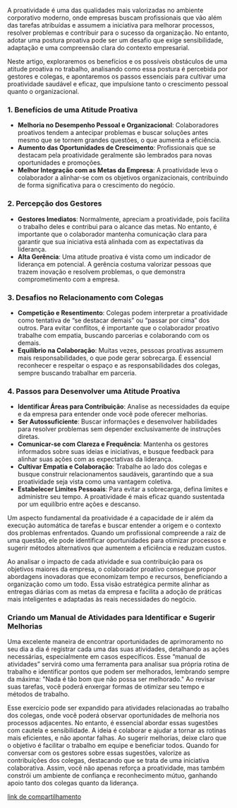 A proatividade é uma das qualidades mais valorizadas no ambiente corporativo moderno, onde empresas buscam profissionais que vão além das tarefas atribuídas e assumem a iniciativa para melhorar processos, resolver problemas e contribuir para o sucesso da organização. No entanto, adotar uma postura proativa pode ser um desafio que exige sensibilidade, adaptação e uma compreensão clara do contexto empresarial. 

Neste artigo, exploraremos os benefícios e os possíveis obstáculos de uma atitude proativa no trabalho, analisando como essa postura é percebida por gestores e colegas, e apontaremos os passos essenciais para cultivar uma proatividade saudável e eficaz, que impulsione tanto o crescimento pessoal quanto o organizacional.

### 1. **Benefícios de uma Atitude Proativa**
   - **Melhoria no Desempenho Pessoal e Organizacional**: Colaboradores proativos tendem a antecipar problemas e buscar soluções antes mesmo que se tornem grandes questões, o que aumenta a eficiência.
   - **Aumento das Oportunidades de Crescimento**: Profissionais que se destacam pela proatividade geralmente são lembrados para novas oportunidades e promoções.
   - **Melhor Integração com as Metas da Empresa**: A proatividade leva o colaborador a alinhar-se com os objetivos organizacionais, contribuindo de forma significativa para o crescimento do negócio.

### 2. **Percepção dos Gestores**
   - **Gestores Imediatos**: Normalmente, apreciam a proatividade, pois facilita o trabalho deles e contribui para o alcance das metas. No entanto, é importante que o colaborador mantenha comunicação clara para garantir que sua iniciativa está alinhada com as expectativas da liderança.
   - **Alta Gerência**: Uma atitude proativa é vista como um indicador de liderança em potencial. A gerência costuma valorizar pessoas que trazem inovação e resolvem problemas, o que demonstra comprometimento com a empresa.

### 3. **Desafios no Relacionamento com Colegas**
   - **Competição e Resentimento**: Colegas podem interpretar a proatividade como tentativa de “se destacar demais” ou “passar por cima” dos outros. Para evitar conflitos, é importante que o colaborador proativo trabalhe com empatia, buscando parcerias e colaborando com os demais.
   - **Equilíbrio na Colaboração**: Muitas vezes, pessoas proativas assumem mais responsabilidades, o que pode gerar sobrecarga. É essencial reconhecer e respeitar o espaço e as responsabilidades dos colegas, sempre buscando trabalhar em parceria.

### 4. **Passos para Desenvolver uma Atitude Proativa**
   - **Identificar Áreas para Contribuição**: Analise as necessidades da equipe e da empresa para entender onde você pode oferecer melhorias.
   - **Ser Autossuficiente**: Buscar informações e desenvolver habilidades para resolver problemas sem depender exclusivamente de instruções diretas.
   - **Comunicar-se com Clareza e Frequência**: Mantenha os gestores informados sobre suas ideias e iniciativas, e busque feedback para alinhar suas ações com as expectativas da liderança.
   - **Cultivar Empatia e Colaboração**: Trabalhe ao lado dos colegas e busque construir relacionamentos saudáveis, garantindo que a sua proatividade seja vista como uma vantagem coletiva.
   - **Estabelecer Limites Pessoais**: Para evitar a sobrecarga, defina limites e administre seu tempo. A proatividade é mais eficaz quando sustentada por um equilíbrio entre ações e descanso.

Um aspecto fundamental da proatividade é a capacidade de ir além da execução automática de tarefas e buscar entender a origem e o contexto dos problemas enfrentados. Quando um profissional compreende a raiz de uma questão, ele pode identificar oportunidades para otimizar processos e sugerir métodos alternativos que aumentem a eficiência e reduzam custos. 

Ao analisar o impacto de cada atividade e sua contribuição para os objetivos maiores da empresa, o colaborador proativo consegue propor abordagens inovadoras que economizam tempo e recursos, beneficiando a organização como um todo. Essa visão estratégica permite alinhar as entregas diárias com as metas da empresa e facilita a adoção de práticas mais inteligentes e adaptadas às reais necessidades do negócio.

### Criando um Manual de Atividades para Identificar e Sugerir Melhorias

Uma excelente maneira de encontrar oportunidades de aprimoramento no seu dia a dia é registrar cada uma das suas atividades, detalhando as ações necessárias, especialmente em casos específicos. Esse “manual de atividades” servirá como uma ferramenta para analisar sua própria rotina de trabalho e identificar pontos que podem ser melhorados, lembrando sempre da máxima: "Nada é tão bom que não possa ser melhorado." Ao revisar suas tarefas, você poderá enxergar formas de otimizar seu tempo e métodos de trabalho.

Esse exercício pode ser expandido para atividades relacionadas ao trabalho dos colegas, onde você poderá observar oportunidades de melhoria nos processos adjacentes. No entanto, é essencial abordar essas sugestões com cautela e sensibilidade. A ideia é colaborar e ajudar a tornar as rotinas mais eficientes, e não apontar falhas. Ao sugerir melhorias, deixe claro que o objetivo é facilitar o trabalho em equipe e beneficiar todos. Quando for conversar com os gestores sobre essas sugestões, valorize as contribuições dos colegas, destacando que se trata de uma iniciativa colaborativa. Assim, você não apenas reforça a proatividade, mas também constrói um ambiente de confiança e reconhecimento mútuo, ganhando apoio tanto dos colegas quanto da liderança.

[link de compartilhamento](<https://maksoud.github.io/Mente%20e%20Estudos/Proatividade%20-%20A%20chave%20do%20sucesso>)